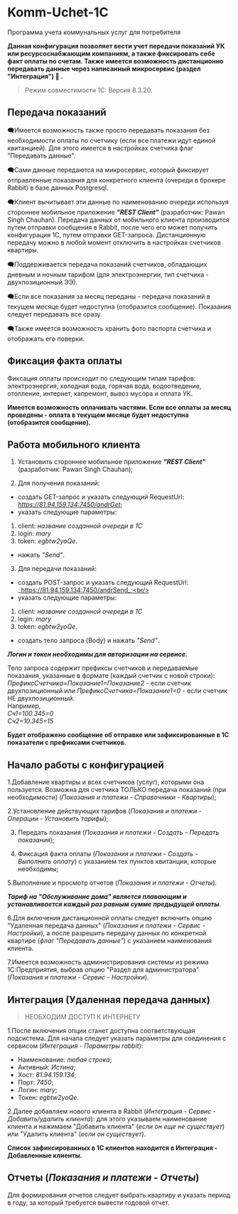 # Komm-Uchet-1C
Программа учета коммунальных услуг для потребителя

**Данная конфигурация позволяет вести учет передачи показаний УК или ресурсоснабжающим компаниям, а также фиксировать себе факт оплаты по счетам. Также имеется возможность дистанционно передавать данные через написанный микросервис (раздел "Интеграция") :hugs: .**

> Режим совместимости 1С: Версия 8.3.20.

## Передача показаний

:left_speech_bubble:Имеется возможность также просто передавать показания без необходимости оплаты по счетчику (если все платежи идут единой квитанцией). Для этого имеется в настройках счетчика флаг "Передавать данные". 

:left_speech_bubble:Сами данные передаются на микросервис, который фиксирует отправленные показания для конкретного клиента (очереди в брокере Rabbit) в базе данных Postgresql.

:left_speech_bubble:Клиент вычитывает эти данные по наименованию очереди используя стороннее мобильное приложение ***"REST Client"*** (разработчик: Pawan Singh Chauhan). Передача данных от мобильного клиента производится путем отправки сообщения в Rabbit, после чего его может получить конфигурация 1С, путем отправки GET-запроса. Дистанционную передачу можно в любой момент отключить в настройках счетчиков квартиры.

:left_speech_bubble:Поддерживается передача показаний счетчиков, обладающих дневным и ночным тарифом (для электроэнергии, тип счетчика - двухпозиционный ЭЭ).

:left_speech_bubble:Если все показания за месяц переданы - передача показаний в текущем месяце будет недоступна (отобразится сообщение). Показания следует передавать все сразу.

:left_speech_bubble:Также имеется возможность хранить фото паспорта счетчика и отображать его поверки.

## Фиксация факта оплаты

Фиксация оплаты происходит по следующим типам тарифов: электроэнергия, холодная вода, горячая вода, водоотведение, отопление, интернет, капремонт, вывоз мусора и оплата УК.

**Имеется возможность оплачивать частями. Если все оплаты за месяц проведены - оплата в текущем месяце будет недоступна (отобразится сообщение).**

## Работа мобильного клиента

1. Установить стороннее мобильное приложение ***"REST Client"*** (разработчик: Pawan Singh Chauhan);

2. Для получения показаний:
   
- создать GET-запрос и указать следующий RequestUrl: _https://81.94.159.134:7450/andrGet_;
- указать следующие параметры:
 1. client: _название созданной очереди в 1С_
 2. login: _mary_
 3. token: _egbtw2yoQe_.
- нажать _"Send"_.
  
3. Для передачи показаний:
   
- создать POST-запрос и указать следующий RequestUrl: _https://81.94.159.134:7450/andrSend_;<br/>
- указать следующие параметры:<br/>
 1. client: _название созданной очереди в 1С_ <br/>
 2. login: _mary_<br/>
 3. token: _egbtw2yoQe_.<br/>
- создать тело запроса (Body) и нажать _"Send"_.
  
***Логин и токен необходимы для авторизации на сервисе.***
  
Тело запроса содержит префиксы счетчиков и передаваемые показания, указанные в формате (каждый счетчик с новой строки):
_ПрефиксСчетчика=Показание1=Показание2_ - если счетчик двухпозиционный
или _ПрефиксСчетчика=Показание1=0_ - если счетчик НЕ двухпозиционный.<br/>
Например,<br/>
_Сч1=100.345=0<br/>
Сч2=10.345=15_

**Будет отображено сообщение об отправке или зафиксированные в 1С показатели с префиксами счетчиков.**

## Начало работы с конфигурацией

1.Добавление квартиры и всех счетчиков (услуг), которыми она пользуется. Возможна для счетчика ТОЛЬКО передача показаний (при необходимости) (_Показания и платежи - Справочники - Квартиры_);

2.Установление действующих тарифов (_Показания и платежи - Операции - Установить тарифы_);

3. Передать показания (_Показания и платежи - Создать - Передать показания_);
   
5. Фиксация факта оплаты (_Показания и платежи - Создать - Выполнить оплату_) с указанием тех пунктов квитанции, которые необходимы;
   
5.Выполнение и просмотр отчетов (_Показания и платежи - Отчеты_).

***Тариф на "Обслуживание дома" является плавающим и устанавливается каждый раз равным сумме предыдущей оплаты***.

6.Для включения дистанционной оплаты следует включить опцию "Удаленная передача данных" (_Показания и платежи - Сервис - Настройки_), а после разрешить передачу данных по конкретной квартире (_флаг "Передавать данные"_) с указанием наименования клиента.

7.Имеется возможность администрирования системы из режима 1С:Предприятия, выбрав опцию "Раздел для администратора" (_Показания и платежи - Сервис - Настройки_).

## Интеграция (Удаленная передача данных)

> НЕОБХОДИМ ДОСТУП К ИНТЕРНЕТУ

1.После включения опции станет доступна соответствующая подсистема. Для начала следует указать параметры для соединения с сервисом (_Интеграция - Параметры rabbit_):

- Наименование: _любая строка_;<br/>
- Активный: _Истина_;<br/>
- Хост: _81.94.159.134_;<br/>
- Порт: _7450_;<br/>
- Логин: _mary_;<br/>
- Токен: _egbtw2yoQe_.
 
2.Далее добавляем нового клиента в Rabbit (_Интеграция - Сервис - Добавить/удалить клиента_): для этого указываем наименование клиента и нажимаем "Добавить клиента" (_если он еще не существует_) или "Удалить клиента" (_если он существует_).

  **Список зафиксированных в 1С клиентов находится в Интеграция - Добавленные клиенты.**

## Отчеты (_Показания и платежи - Отчеты_)

Для формирования отчетов следует выбрать квартиру и указать период в году, за который требуется вывести годовой отчет.

